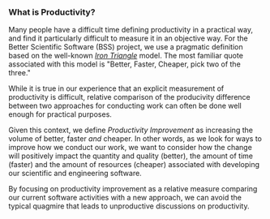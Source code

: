 ### What is Productivity?

Many people have a difficult time defining productivity in a practical way, and find it particularly difficult to measure it in an objective way.  For the Better Scientific Software (BSS) project, we use a pragmatic definition based on the well-known [*Iron Triangle*](https://www.atlassian.com/agile/agile-iron-triangle) model.  The most familiar quote associated with this model is "Better, Faster, Cheaper, pick two of the three."

While it is true in our experience that an explicit measurement of productivity is difficult, relative comparison of the producivity difference between two approaches for conducting work can often be done well enough for practical purposes.  

Given this context, we define *Productivity Improvement* as increasing the volume of better, faster *and* cheaper.  In other words, as we look for ways to improve how we conduct our work, we want to consider how the change will positively impact the quantity and quality (better), the amount of time (faster) and the amount of resources (cheaper) associated with developing our scientific and engineering software.

By focusing on productivity improvement as a relative measure comparing our current software activities with a new approach, we can avoid the typical quagmire that leads to unproductive discussions on productivity.

<!---
Publish: yes
Pinned: yes
Categories: planning
Topics: productivity and sustainability
Tags:
Level: 0
Prerequisites: none
Aggregate: none
--->
